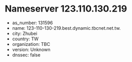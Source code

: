 # Nameserver 123.110.130.219

* as_number: 131596
* name: 123-110-130-219.best.dynamic.tbcnet.net.tw.
* city: Zhubei
* country: TW
* organization: TBC
* version: Unknown
* dnssec: false
